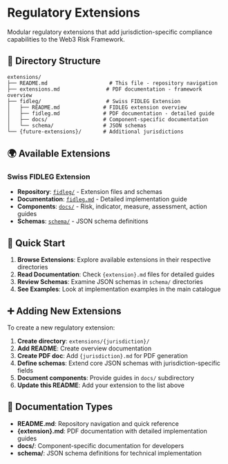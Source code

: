 # Regulatory Extensions

Modular regulatory extensions that add jurisdiction-specific compliance capabilities to the Web3 Risk Framework.

## 📁 Directory Structure

```
extensions/
├── README.md                    # This file - repository navigation
├── extensions.md               # PDF documentation - framework overview
├── fidleg/                     # Swiss FIDLEG Extension
│   ├── README.md              # FIDLEG extension overview
│   ├── fidleg.md              # PDF documentation - detailed guide
│   ├── docs/                  # Component-specific documentation
│   └── schema/                # JSON schemas
└── {future-extensions}/       # Additional jurisdictions
```

## 🌍 Available Extensions

### Swiss FIDLEG Extension
- **Repository**: [`fidleg/`](./fidleg/) - Extension files and schemas
- **Documentation**: [`fidleg.md`](./fidleg/fidleg.md) - Detailed implementation guide
- **Components**: [`docs/`](./fidleg/docs/) - Risk, indicator, measure, assessment, action guides
- **Schemas**: [`schema/`](./fidleg/schema/) - JSON schema definitions

## 🚀 Quick Start

1. **Browse Extensions**: Explore available extensions in their respective directories
2. **Read Documentation**: Check `{extension}.md` files for detailed guides
3. **Review Schemas**: Examine JSON schemas in `schema/` directories
4. **See Examples**: Look at implementation examples in the main catalogue

## ➕ Adding New Extensions

To create a new regulatory extension:

1. **Create directory**: `extensions/{jurisdiction}/`
2. **Add README**: Create overview documentation
3. **Create PDF doc**: Add `{jurisdiction}.md` for PDF generation
4. **Define schemas**: Extend core JSON schemas with jurisdiction-specific fields
5. **Document components**: Provide guides in `docs/` subdirectory
6. **Update this README**: Add your extension to the list above

## 📖 Documentation Types

- **README.md**: Repository navigation and quick reference
- **{extension}.md**: PDF documentation with detailed implementation guides
- **docs/**: Component-specific documentation for developers
- **schema/**: JSON schema definitions for technical implementation